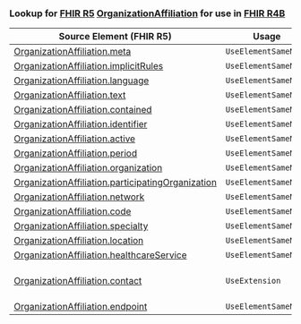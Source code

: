 ### Lookup for [FHIR R5](https://hl7.org/fhir/R5/) [OrganizationAffiliation](https://hl7.org/fhir/R5/OrganizationAffiliation.html) for use in [FHIR R4B](https://hl7.org/fhir/R4B/)

| Source Element (FHIR R5) | Usage | Target |
| -------------- | ----- | ------ |
| [OrganizationAffiliation.meta](https://hl7.org/fhir/R5/OrganizationAffiliation.html#resource) | `UseElementSameName` | [OrganizationAffiliation.meta](https://hl7.org/fhir/R4B/OrganizationAffiliation.html#resource) |
| [OrganizationAffiliation.implicitRules](https://hl7.org/fhir/R5/OrganizationAffiliation.html#resource) | `UseElementSameName` | [OrganizationAffiliation.implicitRules](https://hl7.org/fhir/R4B/OrganizationAffiliation.html#resource) |
| [OrganizationAffiliation.language](https://hl7.org/fhir/R5/OrganizationAffiliation.html#resource) | `UseElementSameName` | [OrganizationAffiliation.language](https://hl7.org/fhir/R4B/OrganizationAffiliation.html#resource) |
| [OrganizationAffiliation.text](https://hl7.org/fhir/R5/OrganizationAffiliation.html#resource) | `UseElementSameName` | [OrganizationAffiliation.text](https://hl7.org/fhir/R4B/OrganizationAffiliation.html#resource) |
| [OrganizationAffiliation.contained](https://hl7.org/fhir/R5/OrganizationAffiliation.html#resource) | `UseElementSameName` | [OrganizationAffiliation.contained](https://hl7.org/fhir/R4B/OrganizationAffiliation.html#resource) |
| [OrganizationAffiliation.identifier](https://hl7.org/fhir/R5/OrganizationAffiliation.html#resource) | `UseElementSameName` | [OrganizationAffiliation.identifier](https://hl7.org/fhir/R4B/OrganizationAffiliation.html#resource) |
| [OrganizationAffiliation.active](https://hl7.org/fhir/R5/OrganizationAffiliation.html#resource) | `UseElementSameName` | [OrganizationAffiliation.active](https://hl7.org/fhir/R4B/OrganizationAffiliation.html#resource) |
| [OrganizationAffiliation.period](https://hl7.org/fhir/R5/OrganizationAffiliation.html#resource) | `UseElementSameName` | [OrganizationAffiliation.period](https://hl7.org/fhir/R4B/OrganizationAffiliation.html#resource) |
| [OrganizationAffiliation.organization](https://hl7.org/fhir/R5/OrganizationAffiliation.html#resource) | `UseElementSameName` | [OrganizationAffiliation.organization](https://hl7.org/fhir/R4B/OrganizationAffiliation.html#resource) |
| [OrganizationAffiliation.participatingOrganization](https://hl7.org/fhir/R5/OrganizationAffiliation.html#resource) | `UseElementSameName` | [OrganizationAffiliation.participatingOrganization](https://hl7.org/fhir/R4B/OrganizationAffiliation.html#resource) |
| [OrganizationAffiliation.network](https://hl7.org/fhir/R5/OrganizationAffiliation.html#resource) | `UseElementSameName` | [OrganizationAffiliation.network](https://hl7.org/fhir/R4B/OrganizationAffiliation.html#resource) |
| [OrganizationAffiliation.code](https://hl7.org/fhir/R5/OrganizationAffiliation.html#resource) | `UseElementSameName` | [OrganizationAffiliation.code](https://hl7.org/fhir/R4B/OrganizationAffiliation.html#resource) |
| [OrganizationAffiliation.specialty](https://hl7.org/fhir/R5/OrganizationAffiliation.html#resource) | `UseElementSameName` | [OrganizationAffiliation.specialty](https://hl7.org/fhir/R4B/OrganizationAffiliation.html#resource) |
| [OrganizationAffiliation.location](https://hl7.org/fhir/R5/OrganizationAffiliation.html#resource) | `UseElementSameName` | [OrganizationAffiliation.location](https://hl7.org/fhir/R4B/OrganizationAffiliation.html#resource) |
| [OrganizationAffiliation.healthcareService](https://hl7.org/fhir/R5/OrganizationAffiliation.html#resource) | `UseElementSameName` | [OrganizationAffiliation.healthcareService](https://hl7.org/fhir/R4B/OrganizationAffiliation.html#resource) |
| [OrganizationAffiliation.contact](https://hl7.org/fhir/R5/OrganizationAffiliation.html#resource) | `UseExtension` | [http://hl7.org/fhir/5.0/StructureDefinition/extension-OrganizationAffiliation.contact](StructureDefinition-ext-R5-OrganizationAffiliation.contact.html) |
| [OrganizationAffiliation.endpoint](https://hl7.org/fhir/R5/OrganizationAffiliation.html#resource) | `UseElementSameName` | [OrganizationAffiliation.endpoint](https://hl7.org/fhir/R4B/OrganizationAffiliation.html#resource) |
